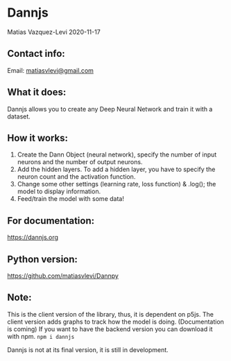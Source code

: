 # Dannjs 
Matias Vazquez-Levi 2020-11-17

Contact info:
------------
Email: matiasvlevi@gmail.com

What it does:
------------
Dannjs allows you to create any Deep Neural Network and train it with a dataset. 

How it works:
------------
1. Create the Dann Object (neural network), specify the number of input neurons and the number of output neurons.
2. Add the hidden layers. To add a hidden layer, you have to specify the neuron count and the activation function.
3. Change some other settings (learning rate, loss function) & .log(); the model to display information.
4. Feed/train the model with some data!


For documentation:
-------------------
https://dannjs.org

Python version:
------------------
https://github.com/matiasvlevi/Dannpy


Note:
----------
This is the client version of the library, thus, it is dependent on p5js. 
The client version adds graphs to track how the model is doing. (Documentation is coming)
If you want to have the backend version you can download it with npm. 
`npm i dannjs`

Dannjs is not at its final version, it is still in development.
